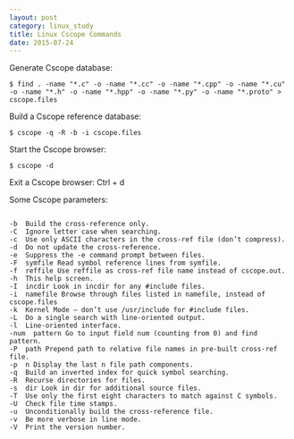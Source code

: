 ```yaml
---
layout: post
category: linux_study
title: Linux Cscope Commands
date: 2015-07-24
---
```


Generate Cscope database:

<pre class="terminal"><code>$ find . -name "*.c" -o -name "*.cc" -o -name "*.cpp" -o -name "*.cu" -o -name "*.h" -o -name "*.hpp" -o -name "*.py" -o -name "*.proto" > cscope.files</code></pre>

Build a Cscope reference database:

<pre class="terminal"><code>$ cscope -q -R -b -i cscope.files</code></pre>

Start the Cscope browser:

<pre class="terminal"><code>$ cscope -d</code></pre>

Exit a Cscope browser: Ctrl + d

Some Cscope parameters:

<pre class="terminal"><code>
-b  Build the cross-reference only.
-C  Ignore letter case when searching.
-c  Use only ASCII characters in the cross-ref file (don’t compress).
-d  Do not update the cross-reference.
-e  Suppress the -e command prompt between files.
-F  symfile Read symbol reference lines from symfile.
-f  reffile Use reffile as cross-ref file name instead of cscope.out.
-h  This help screen.
-I  incdir Look in incdir for any #include files.
-i  namefile Browse through files listed in namefile, instead of cscope.files
-k  Kernel Mode – don’t use /usr/include for #include files.
-L  Do a single search with line-oriented output.
-l  Line-oriented interface.
-num  pattern Go to input field num (counting from 0) and find pattern.
-P  path Prepend path to relative file names in pre-built cross-ref file.
-p  n Display the last n file path components.
-q  Build an inverted index for quick symbol searching.
-R  Recurse directories for files.
-s  dir Look in dir for additional source files.
-T  Use only the first eight characters to match against C symbols.
-U  Check file time stamps.
-u  Unconditionally build the cross-reference file.
-v  Be more verbose in line mode.
-V  Print the version number.
</code></pre>